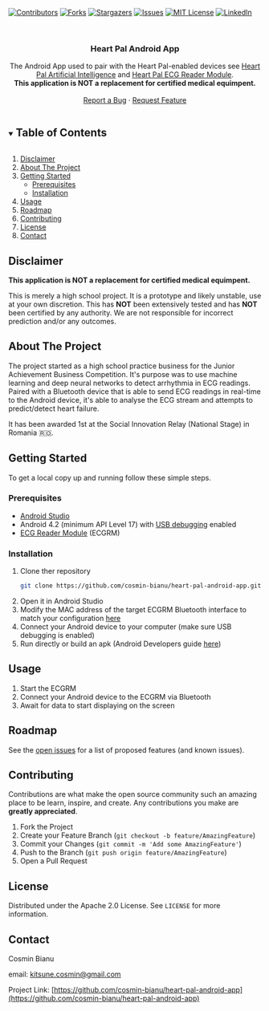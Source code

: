 <!-- PROJECT SHIELDS -->
<!--
*** I'm using markdown "reference style" links for readability.
*** Reference links are enclosed in brackets [ ] instead of parentheses ( ).
*** See the bottom of this document for the declaration of the reference variables
*** for contributors-url, forks-url, etc. This is an optional, concise syntax you may use.
*** https://www.markdownguide.org/basic-syntax/#reference-style-links
-->

[![Contributors][contributors-shield]][contributors-url]
[![Forks][forks-shield]][forks-url]
[![Stargazers][stars-shield]][stars-url]
[![Issues][issues-shield]][issues-url]
[![MIT License][license-shield]][license-url]
[![LinkedIn][linkedin-shield]][linkedin-url]

<!-- PROJECT LOGO -->
<br />
<p align="center">
  <h3 align="center">Heart Pal Android App</h3>

  <p align="center">
  The Android App used to pair with the Heart Pal-enabled devices see <a href="https://github.com/cosmin-bianu/heart-pal-ai"> Heart Pal Artificial Intelligence</a> and <a href="https://github.com/cosmin-bianu/heart-pal-reader-module"> Heart Pal ECG Reader Module</a>.
    <br />
    <strong> This application is NOT a replacement for certified medical equimpent. </strong>
    <br />
    <br />
    <a href="https://github.com/cosmin-bianu/heart-pal-android-app/issues">Report a Bug</a>
    ·
    <a href="https://github.com/cosmin-bianu/heart-pal-android-app/issues">Request Feature</a>
  </p>
</p>

<!-- TABLE OF CONTENTS -->
<details open="open">
  <summary><h2 style="display: inline-block">Table of Contents</h2></summary>
  <ol>
    <li>
      <a href="#disclaimer">Disclaimer</a>
    </li>
    <li>
      <a href="#about-the-project">About The Project</a>
    </li>
    <li>
      <a href="#getting-started">Getting Started</a>
      <ul>
        <li><a href="#prerequisites">Prerequisites</a></li>
        <li><a href="#installation">Installation</a></li>
      </ul>
    </li>
    <li><a href="#usage">Usage</a></li>
    <li><a href="#roadmap">Roadmap</a></li>
    <li><a href="#contributing">Contributing</a></li>
    <li><a href="#license">License</a></li>
    <li><a href="#contact">Contact</a></li>
  </ol>
</details>

<!-- Disclaimer -->
## Disclaimer

**This application is NOT a replacement for certified medical equimpent.** 

This is merely a high school project. It is a prototype and likely unstable, use at your own discretion. This has **NOT** been extensively tested and has **NOT** been certified by any authority. We are not responsible for incorrect prediction and/or any outcomes.

<!-- ABOUT THE PROJECT -->
## About The Project

The project started as a high school practice business for the Junior Achievement Business Competition. It's purpose was to use machine learning and deep neural networks to detect arrhythmia in ECG readings. Paired with a Bluetooth device that is able to send ECG readings in real-time to the Android device, it's able to analyse the ECG stream and attempts to predict/detect heart failure. 

It has been awarded 1st at the Social Innovation Relay (National Stage) in Romania 🇷🇴.

<!-- GETTING STARTED -->
## Getting Started

To get a local copy up and running follow these simple steps.

### Prerequisites 

* [Android Studio](https://developer.android.com/studio)
* Android 4.2 (minimum API Level 17) with [USB debugging](https://developer.android.com/studio/debug/dev-options) enabled
* [ECG Reader Module](https://github.com/cosmin-bianu/heart-pal-reader-module) (ECGRM)

### Installation

1. Clone ther repository
   ```sh
   git clone https://github.com/cosmin-bianu/heart-pal-android-app.git heart-pal-android-app
   ```
2. Open it in Android Studio
3. Modify the MAC address of the target ECGRM Bluetooth interface to match your configuration [here](https://github.com/cosmin-bianu/heart-pal-android-app/blob/d978c650f0e7af8022e26c1ed2b2eb5faef2291d/app/src/main/java/com/oneup/cosmin/xheart/activities/MainActivity.java#L43)
4. Connect your Android device to your computer (make sure USB debugging is enabled)
5. Run directly or build an apk (Android Developers guide [here](https://developer.android.com/studio/run))

<!-- USAGE EXAMPLES -->
## Usage

1. Start the ECGRM
2. Connect your Android device to the ECGRM via Bluetooth
3. Await for data to start displaying on the screen

<!-- ROADMAP -->
## Roadmap

See the [open issues](https://github.com/cosmin-bianu/heart-pal-android-app/issues) for a list of proposed features (and known issues).

<!-- CONTRIBUTING -->
## Contributing

Contributions are what make the open source community such an amazing place to be learn, inspire, and create. Any contributions you make are **greatly appreciated**.

1. Fork the Project
2. Create your Feature Branch (`git checkout -b feature/AmazingFeature`)
3. Commit your Changes (`git commit -m 'Add some AmazingFeature'`)
4. Push to the Branch (`git push origin feature/AmazingFeature`)
5. Open a Pull Request

<!-- LICENSE -->
## License

Distributed under the Apache 2.0 License. See `LICENSE` for more information.

<!-- CONTACT -->
## Contact

Cosmin Bianu

email: kitsune.cosmin@gmail.com

Project Link: [https://github.com/cosmin-bianu/heart-pal-android-app](https://github.com/cosmin-bianu/heart-pal-android-app)

<!-- MARKDOWN LINKS & IMAGES -->
<!-- https://www.markdownguide.org/basic-syntax/#reference-style-links -->
[contributors-shield]: https://img.shields.io/github/contributors/cosmin-bianu/heart-pal-android-app.svg?style=for-the-badge
[contributors-url]: https://github.com/cosmin-bianu/heart-pal-android-app/graphs/contributors
[forks-shield]: https://img.shields.io/github/forks/cosmin-bianu/heart-pal-android-app.svg?style=for-the-badge
[forks-url]: https://github.com/cosmin-bianu/heart-pal-android-app/network/members
[stars-shield]: https://img.shields.io/github/stars/cosmin-bianu/heart-pal-android-app.svg?style=for-the-badge
[stars-url]: https://github.com/cosmin-bianu/heart-pal-android-app/stargazers
[issues-shield]: https://img.shields.io/github/issues/cosmin-bianu/heart-pal-android-app.svg?style=for-the-badge
[issues-url]: https://github.com/cosmin-bianu/heart-pal-android-app/issues
[license-shield]: https://img.shields.io/github/license/cosmin-bianu/heart-pal-android-app.svg?style=for-the-badge
[license-url]: https://github.com/cosmin-bianu/heart-pal-android-app/blob/master/LICENSE.txt
[linkedin-shield]: https://img.shields.io/badge/-LinkedIn-black.svg?style=for-the-badge&logo=linkedin&colorB=555
[linkedin-url]: https://linkedin.com/in/cosmin-bianu
